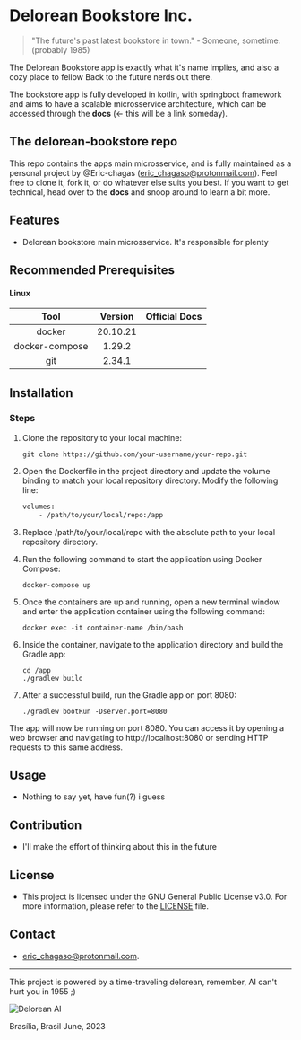 # Delorean Bookstore Inc.
> "The future's past latest bookstore in town." - Someone, sometime. (probably 1985)

The Delorean Bookstore app is exactly what it's name implies, and also a cozy place to fellow Back to the future nerds out there.

The bookstore app is fully developed in kotlin, with springboot framework and aims to have a scalable microsservice architecture, which can be accessed 
through the **docs** (<- this will be a link someday). 

## The delorean-bookstore repo
This repo contains the apps main microsservice, and is fully maintained as a personal project by @Eric-chagas (eric_chagaso@protonmail.com).
Feel free to clone it, fork it, or do whatever else suits you best. If you want to get technical, head over to the **docs** and snoop around to 
learn a bit more. 

## Features

- Delorean bookstore main microsservice. It's responsible for plenty

## Recommended Prerequisites

#### Linux 

|      Tool      | Version  | Official Docs |
| :------------: | :------: | :-----------: |
|     docker     | 20.10.21 |               |
| docker-compose |  1.29.2  |               |
|      git       |  2.34.1  |               |

## Installation

### Steps

1. Clone the repository to your local machine:

   ```shell
   git clone https://github.com/your-username/your-repo.git

2. Open the Dockerfile in the project directory and update the volume binding to match your local repository directory. Modify the following line:

    ```dockerfile
    volumes:
        - /path/to/your/local/repo:/app

3. Replace /path/to/your/local/repo with the absolute path to your local repository directory.

4. Run the following command to start the application using Docker Compose:

    ```shell
    docker-compose up

5. Once the containers are up and running, open a new terminal window and enter the application container using the following command:

    ```shell
    docker exec -it container-name /bin/bash

6. Inside the container, navigate to the application directory and build the Gradle app:

    ```shell
    cd /app
    ./gradlew build

7. After a successful build, run the Gradle app on port 8080:

    ```shell
    ./gradlew bootRun -Dserver.port=8080

The app will now be running on port 8080. You can access it by opening a web browser and navigating to http://localhost:8080 or sending HTTP requests to this same address.

## Usage

- Nothing to say yet, have fun(?) i guess

## Contribution

- I'll make the effort of thinking about this in the future

## License

- This project is licensed under the GNU General Public License v3.0. 
For more information, please refer to the [LICENSE](LICENSE) file.

## Contact

- eric_chagaso@protonmail.com.

---


This project is powered by a time-traveling delorean, remember, AI can't hurt you in 1955 ;)

![Delorean AI](/src/main/resources/static/dailorean.jpg)


Brasília, Brasil
June, 2023